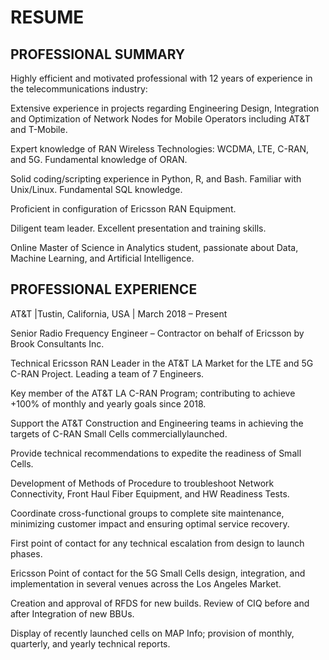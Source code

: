 # RESUME

## PROFESSIONAL SUMMARY

Highly efficient and motivated professional with 12 years of experience in the telecommunications industry:

Extensive experience in projects regarding Engineering Design, Integration and Optimization of Network Nodes for Mobile Operators including AT&T and T-Mobile.

Expert knowledge of RAN Wireless Technologies: WCDMA, LTE, C-RAN, and 5G. Fundamental knowledge of ORAN.

Solid coding/scripting experience in Python, R, and Bash. Familiar with Unix/Linux. Fundamental SQL knowledge. 

Proficient in configuration of Ericsson RAN Equipment.

Diligent team leader. Excellent presentation and training skills. 

Online Master of Science in Analytics student, passionate about Data, Machine Learning, and Artificial Intelligence.


## PROFESSIONAL EXPERIENCE


AT&T |Tustin, California, USA | March 2018 – Present

Senior Radio Frequency Engineer – Contractor on behalf of Ericsson by Brook Consultants Inc.

Technical Ericsson RAN Leader in the AT&T LA Market for the LTE and 5G C-RAN Project. Leading a team of 7 Engineers.

Key member of the AT&T LA C-RAN Program; contributing to achieve +100% of monthly and yearly goals since 2018.

Support the AT&T Construction and Engineering teams in achieving the targets of C-RAN Small Cells commerciallylaunched.

Provide technical recommendations to expedite the readiness of Small Cells. 

Development of Methods of Procedure to troubleshoot Network Connectivity, Front Haul Fiber Equipment, and HW Readiness Tests.

Coordinate cross-functional groups to complete site maintenance, minimizing customer impact and ensuring optimal service recovery.

First point of contact for any technical escalation from design to launch phases. 

Ericsson Point of contact for the 5G Small Cells design, integration, and implementation in several venues across the Los Angeles Market.

Creation and approval of RFDS for new builds. Review of CIQ before and after Integration of new BBUs.

Display of recently launched cells on MAP Info; provision of monthly, quarterly, and yearly technical reports.
